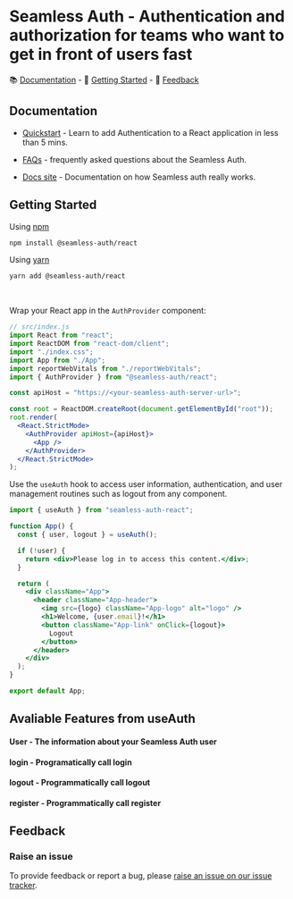 # Seamless Auth - Authentication and authorization for teams who want to get in front of users fast

📚 [Documentation](#documentation) - 🚀 [Getting Started](#getting-started) - 💬 [Feedback](#feedback)

## Documentation

- [Quickstart](https://seamlessauth.com/docs/seamless-auth-react/quickstart) - Learn to add Authentication to a React application in less than 5 mins.

- [FAQs](https://seamlessauth.com/faq/seamless-auth-react) - frequently asked questions about the Seamless Auth.

- [Docs site](https://www.seamlessauth.com/how-it-works/seamless-auth-react) - Documentation on how Seamless auth really works.

## Getting Started

Using [npm](https://npmjs.org/)

```bash
npm install @seamless-auth/react
```

Using [yarn](https://yarnpkg.com/)

```bash
yarn add @seamless-auth/react
```

<summary></summary>
<br>

Wrap your React app in the `AuthProvider` component:

```jsx
// src/index.js
import React from "react";
import ReactDOM from "react-dom/client";
import "./index.css";
import App from "./App";
import reportWebVitals from "./reportWebVitals";
import { AuthProvider } from "@seamless-auth/react";

const apiHost = "https://<your-seamless-auth-server-url>";

const root = ReactDOM.createRoot(document.getElementById("root"));
root.render(
  <React.StrictMode>
    <AuthProvider apiHost={apiHost}>
      <App />
    </AuthProvider>
  </React.StrictMode>
);
```

Use the `useAuth` hook to access user information, authentication, and user management routines such as logout from any component.

```jsx
import { useAuth } from "seamless-auth-react";

function App() {
  const { user, logout } = useAuth();

  if (!user) {
    return <div>Please log in to access this content.</div>;
  }

  return (
    <div className="App">
      <header className="App-header">
        <img src={logo} className="App-logo" alt="logo" />
        <h1>Welcome, {user.email}!</h1>
        <button className="App-link" onClick={logout}>
          Logout
        </button>
      </header>
    </div>
  );
}

export default App;
```

## Avaliable Features from useAuth

#### User - The information about your Seamless Auth user

#### login - Programatically call login

#### logout - Programmatically call logout

#### register - Programmatically call register

## Feedback

### Raise an issue

To provide feedback or report a bug, please [raise an issue on our issue tracker](https://github.com/fells-code/seamless-auth-react/issues).
